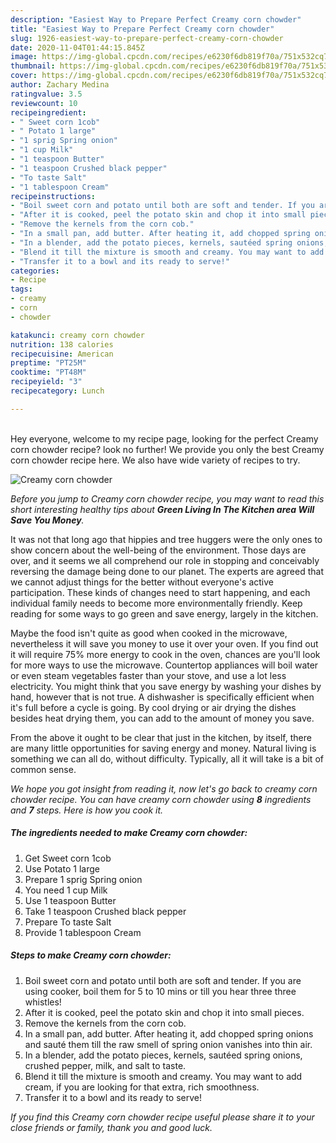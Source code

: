 ```yaml
---
description: "Easiest Way to Prepare Perfect Creamy corn chowder"
title: "Easiest Way to Prepare Perfect Creamy corn chowder"
slug: 1926-easiest-way-to-prepare-perfect-creamy-corn-chowder
date: 2020-11-04T01:44:15.845Z
image: https://img-global.cpcdn.com/recipes/e6230f6db819f70a/751x532cq70/creamy-corn-chowder-recipe-main-photo.jpg
thumbnail: https://img-global.cpcdn.com/recipes/e6230f6db819f70a/751x532cq70/creamy-corn-chowder-recipe-main-photo.jpg
cover: https://img-global.cpcdn.com/recipes/e6230f6db819f70a/751x532cq70/creamy-corn-chowder-recipe-main-photo.jpg
author: Zachary Medina
ratingvalue: 3.5
reviewcount: 10
recipeingredient:
- " Sweet corn 1cob"
- " Potato 1 large"
- "1 sprig Spring onion"
- "1 cup Milk"
- "1 teaspoon Butter"
- "1 teaspoon Crushed black pepper"
- "To taste Salt"
- "1 tablespoon Cream"
recipeinstructions:
- "Boil sweet corn and potato until both are soft and tender. If you are using cooker, boil them for 5 to 10 mins or till you hear three three whistles!"
- "After it is cooked, peel the potato skin and chop it into small pieces."
- "Remove the kernels from the corn cob."
- "In a small pan, add butter. After heating it, add chopped spring onions and sauté them till the raw smell of spring onion vanishes into thin air."
- "In a blender, add the potato pieces, kernels, sautéed spring onions, crushed pepper, milk, and salt to taste."
- "Blend it till the mixture is smooth and creamy. You may want to add cream, if you are looking for that extra, rich smoothness."
- "Transfer it to a bowl and its ready to serve!"
categories:
- Recipe
tags:
- creamy
- corn
- chowder

katakunci: creamy corn chowder 
nutrition: 138 calories
recipecuisine: American
preptime: "PT25M"
cooktime: "PT48M"
recipeyield: "3"
recipecategory: Lunch

---
```

<br>
Hey everyone, welcome to my recipe page, looking for the perfect Creamy corn chowder recipe? look no further! We provide you only the best Creamy corn chowder recipe here. We also have wide variety of recipes to try.
<br>


![Creamy corn chowder](https://img-global.cpcdn.com/recipes/e6230f6db819f70a/751x532cq70/creamy-corn-chowder-recipe-main-photo.jpg)

<i>Before you jump to Creamy corn chowder recipe, you may want to read this short interesting healthy tips about 
<strong>Green Living In The Kitchen area Will Save You Money</strong>.</i>
</br>

It was not that long ago that hippies and tree huggers were the only ones to show concern about the well-being of the environment. Those days are over, and it seems we all comprehend our role in stopping and conceivably reversing the damage being done to our planet. The experts are agreed that we cannot adjust things for the better without everyone's active participation. These kinds of changes need to start happening, and each individual family needs to become more environmentally friendly. Keep reading for some ways to go green and save energy, largely in the kitchen.

Maybe the food isn't quite as good when cooked in the microwave, nevertheless it will save you money to use it over your oven. If you find out it will require 75% more energy to cook in the oven, chances are you'll look for more ways to use the microwave. Countertop appliances will boil water or even steam vegetables faster than your stove, and use a lot less electricity. You might think that you save energy by washing your dishes by hand, however that is not true. A dishwasher is specifically efficient when it's full before a cycle is going. By cool drying or air drying the dishes besides heat drying them, you can add to the amount of money you save.

From the above it ought to be clear that just in the kitchen, by itself, there are many little opportunities for saving energy and money. Natural living is something we can all do, without difficulty. Typically, all it will take is a bit of common sense.


<i>We hope you got insight from reading it, now let's go back to creamy corn chowder recipe. You can have creamy corn chowder using <strong>8</strong> ingredients and <strong>7</strong> steps. Here is how you cook it.
</i>

##### The ingredients needed to make Creamy corn chowder:

1. Get  Sweet corn 1cob
1. Use  Potato 1 large
1. Prepare 1 sprig Spring onion
1. You need 1 cup Milk
1. Use 1 teaspoon Butter
1. Take 1 teaspoon Crushed black pepper
1. Prepare To taste Salt
1. Provide 1 tablespoon Cream


##### Steps to make Creamy corn chowder:

1. Boil sweet corn and potato until both are soft and tender. If you are using cooker, boil them for 5 to 10 mins or till you hear three three whistles!
1. After it is cooked, peel the potato skin and chop it into small pieces.
1. Remove the kernels from the corn cob.
1. In a small pan, add butter. After heating it, add chopped spring onions and sauté them till the raw smell of spring onion vanishes into thin air.
1. In a blender, add the potato pieces, kernels, sautéed spring onions, crushed pepper, milk, and salt to taste.
1. Blend it till the mixture is smooth and creamy. You may want to add cream, if you are looking for that extra, rich smoothness.
1. Transfer it to a bowl and its ready to serve!


<i>If you find this Creamy corn chowder recipe useful please share it to your close friends or family, thank you and good luck.</i>
